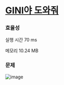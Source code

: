 # [GINI야 도와줘](https://softeer.ai/practice/6271)

### 효율성
실행 시간
70 ms

메모리
10.24 MB

### 문제
![image](https://github.com/Dokuny/daily-algorithm/assets/87813831/9f225d38-6941-4d17-8e8b-ec7811c5a44e)
